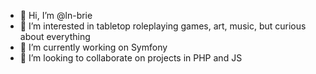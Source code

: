 - 👋 Hi, I’m @ln-brie
- 👀 I’m interested in tabletop roleplaying games, art, music, but curious about everything
- 🌱 I’m currently working on Symfony
- 💞️ I’m looking to collaborate on projects in PHP and JS
